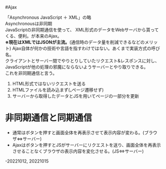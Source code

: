 #Ajax  

「Asynchronous JavaScript ＋ XML」の略  
Asynchronousは非同期  
JavaScriptの非同期通信を使って、
XML形式のデータをWebサーバから貰ってくる、便利。が本来のAjax。  
**※現在はXMLではJSONが主流。**(通信時のデータ量を削減できるなどのメリット)
Ajax自体が何かの技術や言語を指すわけではない。あくまで実装方式の呼び名。  
クライアントとサーバー間でやりとりしていたリクエスト&レスポンスに対し、
JavaScriptが他の処理の邪魔にならないようサーバーとやり取りできる。  
これを非同期通信と言う。  
1. HTML形式ではないリクエストを送る
2. HTMLファイルを読み込まず(₌ページ遷移せず)
3. サーバーから取得したデータとJSを用いてページの一部分を更新  

# 非同期通信と同期通信
* 通常はボタンを押すと画面全体を再表示させて表示内容が変わる。(ブラウザ⇔サーバー)
* Ajaxはボタンを押すとJSがサーバーにリクエストを送り、画面全体を再表示させることなくブラウザの表示内容を変化させる。(JS⇔サーバー)  

-20221012, 20221015
